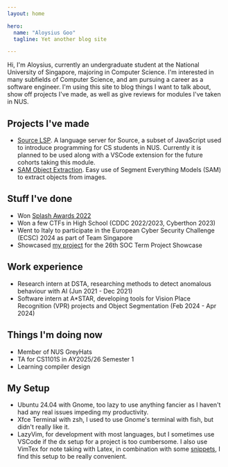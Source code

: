 ```yaml
---
layout: home

hero:
  name: "Aloysius Goo"
  tagline: Yet another blog site

---
```


Hi, I'm Aloysius, currently an undergraduate student at the National University of Singapore, majoring in Computer Science.
I'm interested in many subfields of Computer Science, and am pursuing a career as a software engineer.
I'm using this site to blog things I want to talk about, show off projects I've made, as well as give reviews for modules I've taken in NUS.

## Projects I've made

* [Source LSP](https://github.com/source-academy/source-lsp). A language server for Source, a subset of JavaScript used to introduce programming for CS students in NUS.
Currently it is planned to be used along with a VSCode extension for the future cohorts taking this module.
* [SAM Object Extraction](https://github.com/mug1wara26/SAM-Object-Extraction). Easy use of Segment Everything Models (SAM) to extract objects from images.

## Stuff I've done

* Won [Splash Awards 2022](https://github.com/jun-lsh/splash-awards-22)
* Won a few CTFs in High School (CDDC 2022/2023, Cyberthon 2023)
* Went to Italy to participate in the European Cyber Security Challenge (ECSC) 2024 as part of Team Singapore
* Showcased [my project](https://github.com/source-academy/source-lsp) for the 26th SOC Term Project Showcase

## Work experience

* Research intern at DSTA, researching methods to detect anomalous behaviour with AI (Jun 2021 - Dec 2021)
* Software intern at A*STAR, developing tools for Vision Place Recognition (VPR) projects and Object Segmentation (Feb 2024 - Apr 2024)

## Things I'm doing now

* Member of NUS GreyHats
* TA for CS1101S in AY2025/26 Semester 1
* Learning compiler design

## My Setup

* Ubuntu 24.04 with Gnome, too lazy to use anything fancier as I haven't had any real issues impeding my productivity.
* Xfce Terminal with zsh, I used to use Gnome's terminal with fish, but didn't really like it.
* LazyVim, for development with most languages, but I sometimes use VSCode if the dx setup for a project is too cumbersome.
I also use VimTex for note taking with Latex, in combination with some [snippets](https://github.com/evesdropper/luasnip-latex-snippets.nvim), I find this setup to be really convenient.
